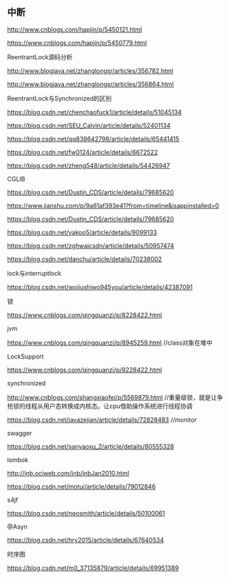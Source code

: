 ## 中断

http://www.cnblogs.com/hapjin/p/5450121.html

https://www.cnblogs.com/hapjin/p/5450779.html



ReentrantLock源码分析

http://www.blogjava.net/zhanglongsr/articles/356782.html

http://www.blogjava.net/zhanglongsr/articles/356864.html



ReentrantLock与Synchronized的区别

https://blog.csdn.net/chenchaofuck1/article/details/51045134

https://blog.csdn.net/SEU_Calvin/article/details/52401134

https://blog.csdn.net/qq838642798/article/details/65441415

https://blog.csdn.net/fw0124/article/details/6672522

https://blog.csdn.net/zheng548/article/details/54426947



CGLIB

https://blog.csdn.net/Dustin_CDS/article/details/79685620

https://www.jianshu.com/p/9a61af393e41?from=timeline&isappinstalled=0

https://blog.csdn.net/Dustin_CDS/article/details/79685620

https://blog.csdn.net/yakoo5/article/details/9099133

https://blog.csdn.net/zghwaicsdn/article/details/50957474

https://blog.csdn.net/danchu/article/details/70238002



lock与interruptlock

https://blog.csdn.net/wojiushiwo945you/article/details/42387091



锁

https://www.cnblogs.com/qingquanzi/p/8228422.html



jvm

https://www.cnblogs.com/qingquanzi/p/8945259.html  //class对象在堆中



LockSupport

https://www.cnblogs.com/qingquanzi/p/8228422.html



synchronized

http://www.cnblogs.com/shangxiaofei/p/5569879.html //重量级锁，就是让争抢锁的线程从用户态转换成内核态。让cpu借助操作系统进行线程协调

https://blog.csdn.net/javazejian/article/details/72828483 //monitor



swagger

https://blog.csdn.net/sanyaoxu_2/article/details/80555328



lombok

http://jnb.ociweb.com/jnb/jnbJan2010.html

https://blog.csdn.net/motui/article/details/79012846



s4jf

https://blog.csdn.net/neosmith/article/details/50100061



@Asyn

https://blog.csdn.net/hry2015/article/details/67640534



时序图

https://blog.csdn.net/m0_37135879/article/details/69951389
